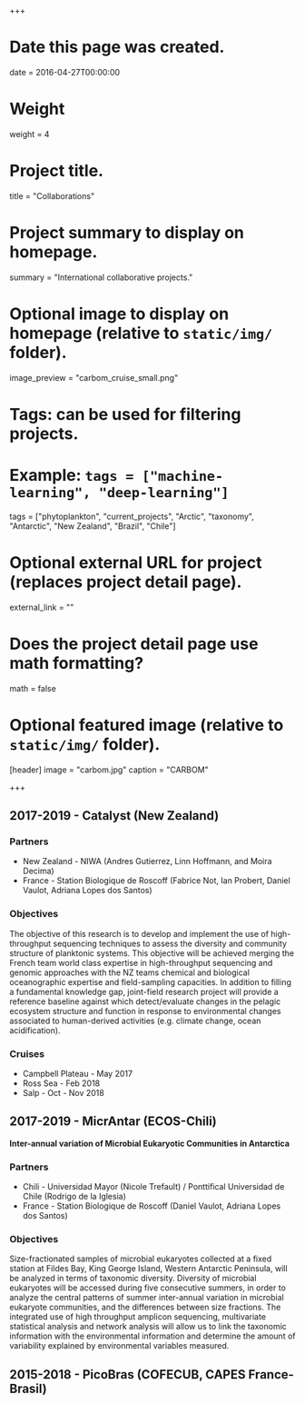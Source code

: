 +++
# Date this page was created.
date = 2016-04-27T00:00:00

# Weight
weight = 4

# Project title.
title = "Collaborations"

# Project summary to display on homepage.
summary = "International collaborative projects."

# Optional image to display on homepage (relative to `static/img/` folder).
image_preview = "carbom_cruise_small.png"

# Tags: can be used for filtering projects.
# Example: `tags = ["machine-learning", "deep-learning"]`
tags = ["phytoplankton", "current_projects", "Arctic", "taxonomy", "Antarctic", "New Zealand", "Brazil", "Chile"]

# Optional external URL for project (replaces project detail page).
external_link = ""

# Does the project detail page use math formatting?
math = false

# Optional featured image (relative to `static/img/` folder).
[header]
image = "carbom.jpg"
caption = "CARBOM"

+++

## 2017-2019 - Catalyst (New Zealand)

### Partners
* New Zealand -  NIWA (Andres Gutierrez, Linn Hoffmann, and Moira Decima)
* France - Station Biologique de Roscoff (Fabrice Not, Ian Probert, Daniel Vaulot, Adriana Lopes dos Santos)

### Objectives
The objective of this research is to develop and implement the use of high-throughput sequencing techniques to assess the diversity and community structure of planktonic systems. This objective will be achieved merging the French team world class expertise in high-throughput sequencing and genomic approaches with the NZ teams chemical and biological oceanographic expertise and field-sampling capacities.
In addition to filling a fundamental knowledge gap, joint-field research project will provide a reference baseline against which detect/evaluate changes in the pelagic ecosystem structure and function in response to environmental changes associated to human-derived activities (e.g. climate change, ocean acidification).

### Cruises
* Campbell Plateau - May 2017
* Ross Sea - Feb 2018
* Salp - Oct - Nov 2018

## 2017-2019 - MicrAntar (ECOS-Chili)
**Inter-annual variation of Microbial Eukaryotic Communities in Antarctica**

### Partners
* Chili -  Universidad Mayor (Nicole Trefault) / Ponttifical Universidad de Chile (Rodrigo de la Iglesia)
* France - Station Biologique de Roscoff (Daniel Vaulot, Adriana Lopes dos Santos)

### Objectives
Size-fractionated samples of microbial eukaryotes collected at a fixed station at Fildes Bay, King George Island, Western Antarctic Peninsula, will be analyzed in terms of taxonomic diversity. Diversity of microbial eukaryotes will be accessed during five consecutive summers, in order to analyze the central patterns of summer inter-annual variation in microbial eukaryote communities, and the differences between size fractions. The integrated use of high throughput amplicon sequencing, multivariate statistical analysis and network analysis will allow us to link the taxonomic information with the environmental information and determine the amount of variability explained by environmental variables measured. 

## 2015-2018 - PicoBras (COFECUB, CAPES France- Brasil)
